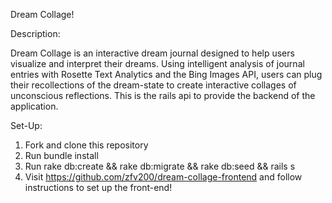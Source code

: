 Dream Collage!

Description: 

Dream Collage is an interactive dream journal designed to help users visualize and interpret their dreams. Using intelligent analysis of journal entries with Rosette Text Analytics and the Bing Images API, users can plug their recollections of the dream-state to create interactive collages of unconscious reflections. This is the rails api to provide the backend of the application. 

Set-Up:
1.  Fork and clone this repository
2.  Run bundle install
3.  Run rake db:create && rake db:migrate && rake db:seed && rails s
4.  Visit https://github.com/zfv200/dream-collage-frontend and follow instructions to set up the front-end!

